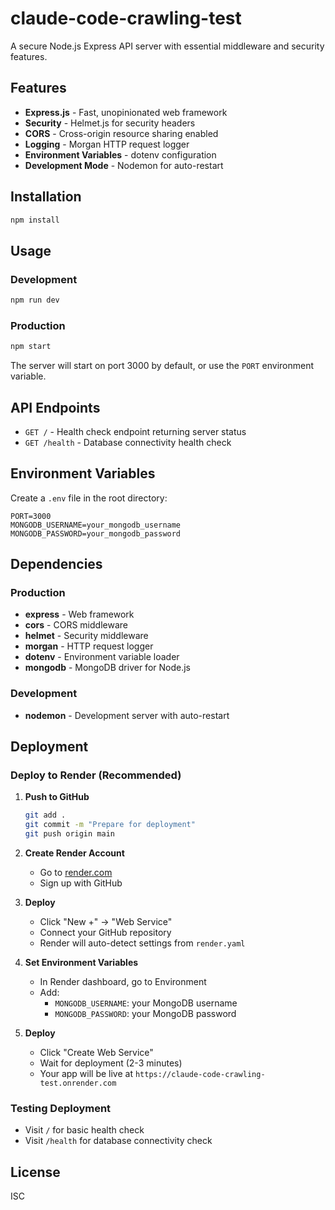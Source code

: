 # claude-code-crawling-test

A secure Node.js Express API server with essential middleware and security features.

## Features

- **Express.js** - Fast, unopinionated web framework
- **Security** - Helmet.js for security headers
- **CORS** - Cross-origin resource sharing enabled
- **Logging** - Morgan HTTP request logger
- **Environment Variables** - dotenv configuration
- **Development Mode** - Nodemon for auto-restart

## Installation

```bash
npm install
```

## Usage

### Development
```bash
npm run dev
```

### Production
```bash
npm start
```

The server will start on port 3000 by default, or use the `PORT` environment variable.

## API Endpoints

- `GET /` - Health check endpoint returning server status
- `GET /health` - Database connectivity health check

## Environment Variables

Create a `.env` file in the root directory:

```env
PORT=3000
MONGODB_USERNAME=your_mongodb_username
MONGODB_PASSWORD=your_mongodb_password
```

## Dependencies

### Production
- **express** - Web framework
- **cors** - CORS middleware
- **helmet** - Security middleware
- **morgan** - HTTP request logger
- **dotenv** - Environment variable loader
- **mongodb** - MongoDB driver for Node.js

### Development
- **nodemon** - Development server with auto-restart

## Deployment

### Deploy to Render (Recommended)

1. **Push to GitHub**
   ```bash
   git add .
   git commit -m "Prepare for deployment"
   git push origin main
   ```

2. **Create Render Account**
   - Go to [render.com](https://render.com)
   - Sign up with GitHub

3. **Deploy**
   - Click "New +" → "Web Service"
   - Connect your GitHub repository
   - Render will auto-detect settings from `render.yaml`

4. **Set Environment Variables**
   - In Render dashboard, go to Environment
   - Add:
     - `MONGODB_USERNAME`: your MongoDB username
     - `MONGODB_PASSWORD`: your MongoDB password

5. **Deploy**
   - Click "Create Web Service"
   - Wait for deployment (2-3 minutes)
   - Your app will be live at `https://claude-code-crawling-test.onrender.com`

### Testing Deployment
- Visit `/` for basic health check
- Visit `/health` for database connectivity check

## License

ISC
